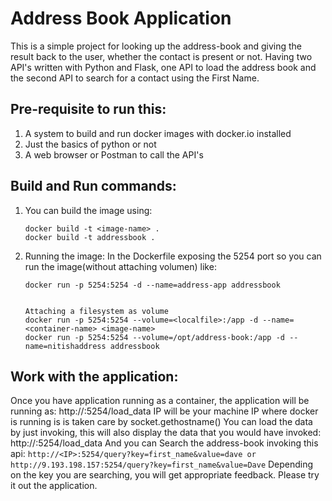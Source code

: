 # Address Book Application
This is a simple project for looking up the address-book and giving the result back to the user, whether the contact is present or not. Having two API's written with Python and Flask, one API to load the address book and the second API to search for a contact using the First Name.

## Pre-requisite to run this: 
  1. A system to build and run docker images with docker.io installed
  2. Just the basics of python or not
  3. A web browser or Postman to call the API's

## Build and Run commands:
  1. You can build the image using:
     ```
     docker build -t <image-name> .
     docker build -t addressbook .
     ```
  
  2. Running the image:
    In the Dockerfile exposing the 5254 port so you can run the image(without attaching volumen) like:
     ```
     docker run -p 5254:5254 -d --name=address-app addressbook
     
    
     Attaching a filesystem as volume
     docker run -p 5254:5254 --volume=<localfile>:/app -d --name=<container-name> <image-name>
     docker run -p 5254:5254 --volume=/opt/address-book:/app -d --name=nitishaddress addressbook
     ```
## Work with the application:
  Once you have application running as a container, the application will be running as:
    http://<IP-address>:5254/load_data
  IP will be your machine IP where docker is running is is taken care by socket.gethostname()
  You can load the data by just invoking, this will also display the data that you would have invoked:
    http://<IP-address>:5254/load_data
  And you can Search the address-book invoking this api:
    ```
    http://<IP>:5254/query?key=first_name&value=dave
    or 
    http://9.193.198.157:5254/query?key=first_name&value=Dave
    ```
  Depending on the key you are searching, you will get appropriate feedback. Please try it out the application.  
 
  

